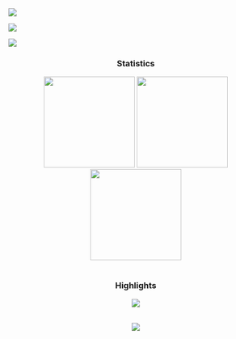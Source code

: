 <div> <a href="https://www.linkedin.com/in/mohammed-abdul-hameed-aqib/" target="_blank"><img src="https://img.shields.io/badge/LinkedIn-0077B5?style=for-the-badge&logo=linkedin&logoColor=white" target="_blank"></a>

<a href="https://www.kaggle.com/hameedaqib" target="_blank"><img src="https://img.shields.io/badge/Kaggle-20BEFF?style=for-the-badge&logo=Kaggle&logoColor=white" target="_blank"></a>

<a href = "mailto:hameedaqib2000@gmail.com"><img src="https://img.shields.io/badge/-Gmail-%23333?style=for-the-badge&logo=gmail&logoColor=white" target="_blank"></a>

</div>





<h3 align="center">Statistics</h3>

 <div align="center">

<img src="http://github-profile-summary-cards.vercel.app/api/cards/stats?username=roymachinelearning&theme=swift" height="180em" />

<img src="http://github-profile-summary-cards.vercel.app/api/cards/repos-per-language?username=roymachinelearning&theme=swift" height="180em"  />

<img src="http://github-profile-summary-cards.vercel.app/api/cards/profile-details?username=roymachinelearning&theme=swift" height="180em" />

</div>

<br/>

<h3 align="center">Highlights</h3>



<div align="center">

<img src="https://github-profile-trophy.vercel.app/?username=roymachinelearning&theme=swift&row=2&column=3"/></div>

 <div align="center">

<br/>

<img src="https://komarev.com/ghpvc/?username=roymachinelearning&label=Profile%20views&color=0e75b6&style=flat"/>

</div>
